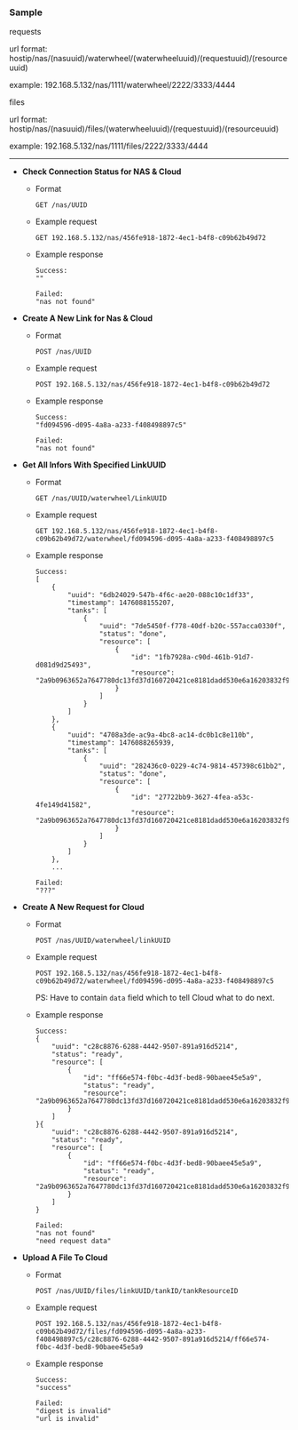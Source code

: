 ### Sample
requests<p>

url format:  hostip/nas/(nasuuid)/waterwheel/(waterwheeluuid)/(requestuuid)/(resourceuuid)<p>
example:  192.168.5.132/nas/1111/waterwheel/2222/3333/4444<p>

files<p>

url format:  hostip/nas/(nasuuid)/files/(waterwheeluuid)/(requestuuid)/(resourceuuid)<p>
example:  192.168.5.132/nas/1111/files/2222/3333/4444<p>

***

+ **Check Connection Status for NAS & Cloud**<p>
  - Format<p>
  `GET /nas/UUID`<p>
  
  - Example request<p>
  `GET 192.168.5.132/nas/456fe918-1872-4ec1-b4f8-c09b62b49d72`<p>
  
  - Example response<p>
    ```
    Success:
    ""

    Failed:
    "nas not found"
    ```

+ **Create A New Link for Nas & Cloud**<p>
  - Format<p>
    `POST /nas/UUID`<p>
  
  - Example request<p>
    `POST 192.168.5.132/nas/456fe918-1872-4ec1-b4f8-c09b62b49d72`<p>  
  
  - Example response<p>
    ```
    Success:
    "fd094596-d095-4a8a-a233-f408498897c5"

    Failed:
    "nas not found"
    ```
    
+ **Get All Infors With Specified LinkUUID**<p>
  - Format<p>
    `GET /nas/UUID/waterwheel/LinkUUID`<p>
  
  - Example request<p>
    `GET 192.168.5.132/nas/456fe918-1872-4ec1-b4f8-c09b62b49d72/waterwheel/fd094596-d095-4a8a-a233-f408498897c5`<p>
  
  - Example response<p>
    ```
    Success:
    [
        {
            "uuid": "6db24029-547b-4f6c-ae20-088c10c1df33",
            "timestamp": 1476088155207,
            "tanks": [
                {
                    "uuid": "7de5450f-f778-40df-b20c-557acca0330f",
                    "status": "done",
                    "resource": [
                        {
                            "id": "1fb7928a-c90d-461b-91d7-d081d9d25493",
                            "resource": "2a9b0963652a7647780dc13fd37d160720421ce8181dadd530e6a16203832f97"
                        }
                    ]
                }
            ]
        },
        {
            "uuid": "4708a3de-ac9a-4bc8-ac14-dc0b1c8e110b",
            "timestamp": 1476088265939,
            "tanks": [
                {
                    "uuid": "282436c0-0229-4c74-9814-457398c61bb2",
                    "status": "done",
                    "resource": [
                        {
                            "id": "27722bb9-3627-4fea-a53c-4fe149d41582",
                            "resource": "2a9b0963652a7647780dc13fd37d160720421ce8181dadd530e6a16203832f97"
                        }
                    ]
                }
            ]
        },
        ...

    Failed:
    "???"
    ```

+ **Create A New Request for Cloud**<p>
  - Format<p>
    `POST /nas/UUID/waterwheel/linkUUID`<p>
  
  - Example request<p>
    `POST 192.168.5.132/nas/456fe918-1872-4ec1-b4f8-c09b62b49d72/waterwheel/fd094596-d095-4a8a-a233-f408498897c5`<p>
    PS: Have to contain `data` field which to tell Cloud what to do next.
  
  - Example response<p>
    ```
    Success:
    {
        "uuid": "c28c8876-6288-4442-9507-891a916d5214",
        "status": "ready",
        "resource": [
            {
                "id": "ff66e574-f0bc-4d3f-bed8-90baee45e5a9",
                "status": "ready",
                "resource": "2a9b0963652a7647780dc13fd37d160720421ce8181dadd530e6a16203832f97"
            }
        ]
    }{
        "uuid": "c28c8876-6288-4442-9507-891a916d5214",
        "status": "ready",
        "resource": [
            {
                "id": "ff66e574-f0bc-4d3f-bed8-90baee45e5a9",
                "status": "ready",
                "resource": "2a9b0963652a7647780dc13fd37d160720421ce8181dadd530e6a16203832f97"
            }
        ]
    }

    Failed:
    "nas not found"
    "need request data"
    ```
    
+ **Upload A File To Cloud**<p>
  - Format<p>
    `POST /nas/UUID/files/linkUUID/tankID/tankResourceID`<p>
  
  - Example request<p>
    `POST 192.168.5.132/nas/456fe918-1872-4ec1-b4f8-c09b62b49d72/files/fd094596-d095-4a8a-a233-f408498897c5/c28c8876-6288-4442-9507-891a916d5214/ff66e574-f0bc-4d3f-bed8-90baee45e5a9`<p>
  
  - Example response<p>
    ```
    Success:
    "success"

    Failed:
    "digest is invalid"
    "url is invalid"
    ```
